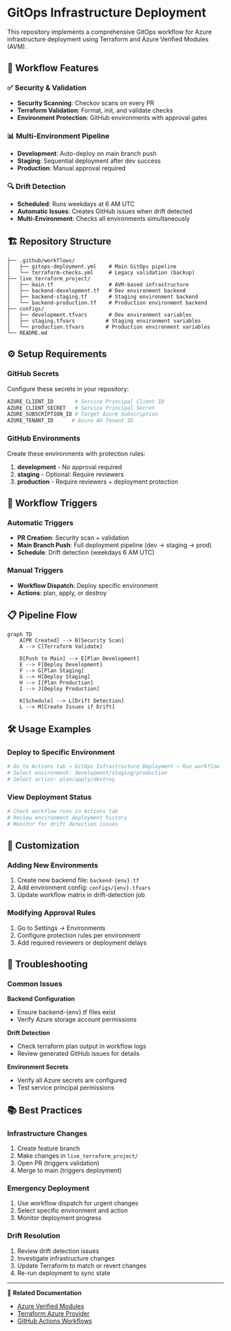 # GitOps Infrastructure Deployment

This repository implements a comprehensive GitOps workflow for Azure infrastructure deployment using Terraform and Azure Verified Modules (AVM).

## 🚀 Workflow Features

### ✅ Security & Validation
- **Security Scanning**: Checkov scans on every PR
- **Terraform Validation**: Format, init, and validate checks
- **Environment Protection**: GitHub environments with approval gates

### 📊 Multi-Environment Pipeline
- **Development**: Auto-deploy on main branch push
- **Staging**: Sequential deployment after dev success
- **Production**: Manual approval required

### 🔍 Drift Detection
- **Scheduled**: Runs weekdays at 6 AM UTC
- **Automatic Issues**: Creates GitHub issues when drift detected
- **Multi-Environment**: Checks all environments simultaneously

## 🏗️ Repository Structure

```
├── .github/workflows/
│   ├── gitops-deployment.yml    # Main GitOps pipeline
│   └── terraform-checks.yml     # Legacy validation (backup)
├── live_terraform_project/
│   ├── main.tf                  # AVM-based infrastructure
│   ├── backend-development.tf   # Dev environment backend
│   ├── backend-staging.tf       # Staging environment backend
│   └── backend-production.tf    # Production environment backend
├── configs/
│   ├── development.tfvars       # Dev environment variables
│   ├── staging.tfvars          # Staging environment variables
│   └── production.tfvars       # Production environment variables
└── README.md
```

## ⚙️ Setup Requirements

### GitHub Secrets
Configure these secrets in your repository:

```bash
AZURE_CLIENT_ID       # Service Principal Client ID
AZURE_CLIENT_SECRET   # Service Principal Secret
AZURE_SUBSCRIPTION_ID # Target Azure Subscription
AZURE_TENANT_ID      # Azure AD Tenant ID
```

### GitHub Environments
Create these environments with protection rules:

1. **development** - No approval required
2. **staging** - Optional: Require reviewers
3. **production** - Require reviewers + deployment protection

## 🔄 Workflow Triggers

### Automatic Triggers
- **PR Creation**: Security scan + validation
- **Main Branch Push**: Full deployment pipeline (dev → staging → prod)
- **Schedule**: Drift detection (weekdays 6 AM UTC)

### Manual Triggers
- **Workflow Dispatch**: Deploy specific environment
- **Actions**: plan, apply, or destroy

## 📋 Pipeline Flow

```mermaid
graph TD
    A[PR Created] --> B[Security Scan]
    A --> C[Terraform Validate]
    
    D[Push to Main] --> E[Plan Development]
    E --> F[Deploy Development]
    F --> G[Plan Staging]
    G --> H[Deploy Staging]
    H --> I[Plan Production]
    I --> J[Deploy Production]
    
    K[Schedule] --> L[Drift Detection]
    L --> M[Create Issues if Drift]
```

## 🛠️ Usage Examples

### Deploy to Specific Environment
```bash
# Go to Actions tab → GitOps Infrastructure Deployment → Run workflow
# Select environment: development/staging/production
# Select action: plan/apply/destroy
```

### View Deployment Status
```bash
# Check workflow runs in Actions tab
# Review environment deployment history
# Monitor for drift detection issues
```

## 🔧 Customization

### Adding New Environments
1. Create new backend file: `backend-{env}.tf`
2. Add environment config: `configs/{env}.tfvars`
3. Update workflow matrix in drift-detection job

### Modifying Approval Rules
1. Go to Settings → Environments
2. Configure protection rules per environment
3. Add required reviewers or deployment delays

## 🚨 Troubleshooting

### Common Issues

**Backend Configuration**
- Ensure backend-{env}.tf files exist
- Verify Azure storage account permissions

**Drift Detection**
- Check terraform plan output in workflow logs
- Review generated GitHub issues for details

**Environment Secrets**
- Verify all Azure secrets are configured
- Test service principal permissions

## 📚 Best Practices

### Infrastructure Changes
1. Create feature branch
2. Make changes in `live_terraform_project/`
3. Open PR (triggers validation)
4. Merge to main (triggers deployment)

### Emergency Deployment
1. Use workflow dispatch for urgent changes
2. Select specific environment and action
3. Monitor deployment progress

### Drift Resolution
1. Review drift detection issues
2. Investigate infrastructure changes
3. Update Terraform to match or revert changes
4. Re-run deployment to sync state

---

🔗 **Related Documentation**
- [Azure Verified Modules](https://azure.github.io/Azure-Verified-Modules/)
- [Terraform Azure Provider](https://registry.terraform.io/providers/hashicorp/azurerm/latest)
- [GitHub Actions Workflows](https://docs.github.com/en/actions/using-workflows)
